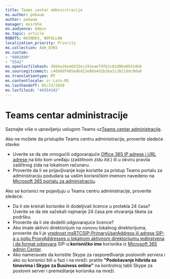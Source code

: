 ```yaml
---
title: Teams centar administracije
ms.author: pebaum
author: pebaum
manager: mnirkhe
ms.audience: Admin
ms.topic: article
ROBOTS: NOINDEX, NOFOLLOW
localization_priority: Priority
ms.collection: Adm_O365
ms.custom:
- "9002890"
- "5542"
ms.openlocfilehash: d504a26ee6532ec291eae797b1c81d86a05414b0
ms.sourcegitcommit: c46b8df485edbd13e8bb4d1b2ba1c2821ddc9da0
ms.translationtype: MT
ms.contentlocale: sr-Latn-RS
ms.lasthandoff: 05/23/2020
ms.locfileid: "44354102"
---
```

# <a name="teams-admin-center"></a>Teams centar administracije

Saznajte više o upravljanju uslugom Teams uz[Teams centar administracije](https://docs.microsoft.com/microsoftteams/manage-teams-skypeforbusiness-admin-center).

Ako ne možete da pristupite Teams centru administracije, proverite sledeće stavke:

- Uverite se da ste omogućili odgovarajuće [Office 365 IP adrese i URL adrese ](https://docs.microsoft.com/Office365/Enterprise/office-365-ip-web-service)na bilo kom uređaju (zaštitnom zidu itd.) ili u okviru pravila zaštitnog zida na lokalnom računaru.
- Proverite da li se prijavljivanje koje koristite za pristup Teams portalu za administraciju podudara sa vašim korisničkim imenom navedeno na [Microsoft 365 portalu za administraciju](https://admin.microsoft.com/Adminportal/Home?source=applauncher#/users).

Ako se korisnici ne pojavljuju u Teams centru administracije, proverite sledeće:

- Da li ste kreirali korisnike ili dodeljivali licence u protekla 24 časa? Uverite se da ste sačekali najmanje 24 časa pre otvaranja tiketa za podršku.
- Proverite da li ste dodelili odgovarajuće licence?
- Ako imate aktivni direktorijum na osnovu lokalnog direktorijuma, proverite da li je [vrednost msRTCSIP-PrimaryUserAddress ili adrese SIP-a u polju ProxyAddresses u lokalnom aktivnom direktorijumu jedinstvena i da format odgovara](https://docs.microsoft.com/skypeforbusiness/troubleshoot/online-configuration/msrtcsip-primaryuseraddress-proxyaddaddress) SIP-u:**korisničko ime** korisnika iz [Microsoft 365 admin Center](https://admin.microsoft.com/Adminportal/Home?source=applauncher#/users).
- Ako nameravate da koristite Skype za raspoređivanje poslovnih servera i ako su korisnici bili u fazi i na mreži: pratite **"Podešavanje hibrida sa timovima i Skype za Business online"** na kontrolnoj tabli Skype za poslovni server i premeštanje korisnika na mreži.

